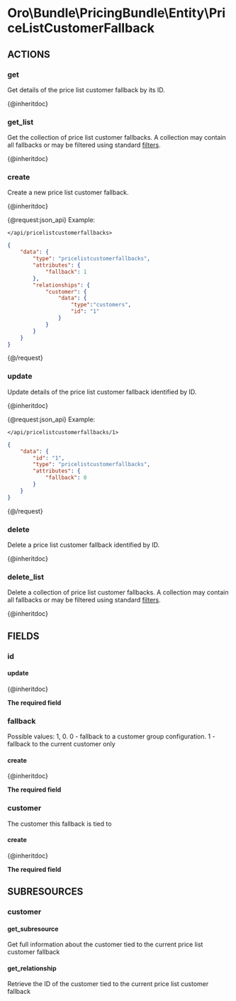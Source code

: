 # Oro\Bundle\PricingBundle\Entity\PriceListCustomerFallback

## ACTIONS

### get

Get details of the price list customer fallback by its ID.

{@inheritdoc}

### get_list

Get the collection of price list customer fallbacks. A collection may contain all fallbacks or may be filtered using standard <a href="https://www.orocommerce.com/documentation/current/dev-guide/integration#filters">filters</a>.

{@inheritdoc}

### create

Create a new price list customer fallback.

{@inheritdoc}

{@request:json_api}
Example:

`</api/pricelistcustomerfallbacks>`

```JSON
{
    "data": {
        "type": "pricelistcustomerfallbacks",
        "attributes": {
            "fallback": 1
        },
        "relationships": {
            "customer": {
                "data": {
                    "type":"customers",
                    "id": "1"
                }
            }
        }
    }
}
```
{@/request}

### update

Update details of the price list customer fallback identified by ID.

{@inheritdoc}

{@request:json_api}
Example:

`</api/pricelistcustomerfallbacks/1>`
 
```JSON
{
    "data": {
        "id": "1",
        "type": "pricelistcustomerfallbacks",
        "attributes": {
            "fallback": 0
        }
    }
}
```
{@/request}

### delete

Delete a price list customer fallback identified by ID.

{@inheritdoc}

### delete_list

Delete a collection of price list customer fallbacks. A collection may contain all fallbacks or may be filtered using standard <a href="https://www.orocommerce.com/documentation/current/dev-guide/integration#filters">filters</a>.

{@inheritdoc}

## FIELDS

### id

#### update

{@inheritdoc}

**The required field**

### fallback

Possible values: 1, 0. 0 - fallback to a customer group configuration. 1 - fallback to the current customer only

#### create

{@inheritdoc}

**The required field**

### customer

The customer this fallback is tied to

#### create

{@inheritdoc}

**The required field**


## SUBRESOURCES

### customer

#### get_subresource

Get full information about the customer tied to the current price list customer fallback

#### get_relationship

Retrieve the ID of the customer tied to the current price list customer fallback
